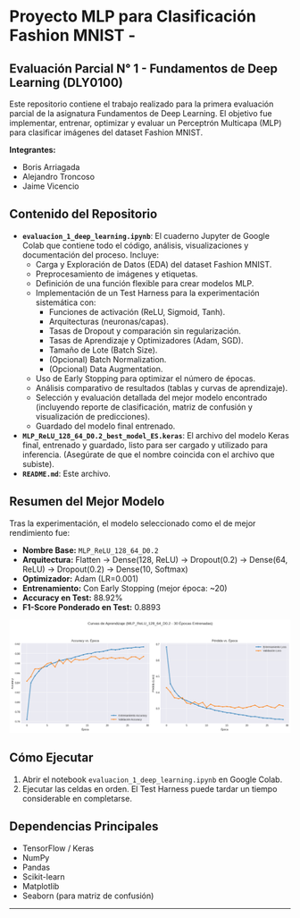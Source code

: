 # Proyecto MLP para Clasificación Fashion MNIST - 
## Evaluación Parcial N° 1 - Fundamentos de Deep Learning (DLY0100)

Este repositorio contiene el trabajo realizado para la primera evaluación parcial de la asignatura Fundamentos de Deep Learning. El objetivo fue implementar, entrenar, optimizar y evaluar un Perceptrón Multicapa (MLP) para clasificar imágenes del dataset Fashion MNIST.

**Integrantes:**
*   Boris Arriagada
*   Alejandro Troncoso
*   Jaime Vicencio

## Contenido del Repositorio

*   **`evaluacion_1_deep_learning.ipynb`**: El cuaderno Jupyter de Google Colab que contiene todo el código, análisis, visualizaciones y documentación del proceso. Incluye:
    *   Carga y Exploración de Datos (EDA) del dataset Fashion MNIST.
    *   Preprocesamiento de imágenes y etiquetas.
    *   Definición de una función flexible para crear modelos MLP.
    *   Implementación de un Test Harness para la experimentación sistemática con:
        *   Funciones de activación (ReLU, Sigmoid, Tanh).
        *   Arquitecturas (neuronas/capas).
        *   Tasas de Dropout y comparación sin regularización.
        *   Tasas de Aprendizaje y Optimizadores (Adam, SGD).
        *   Tamaño de Lote (Batch Size).
        *   (Opcional) Batch Normalization.
        *   (Opcional) Data Augmentation.
    *   Uso de Early Stopping para optimizar el número de épocas.
    *   Análisis comparativo de resultados (tablas y curvas de aprendizaje).
    *   Selección y evaluación detallada del mejor modelo encontrado (incluyendo reporte de clasificación, matriz de confusión y visualización de predicciones).
    *   Guardado del modelo final entrenado.
*   **`MLP_ReLU_128_64_D0.2_best_model_ES.keras`**: El archivo del modelo Keras final, entrenado y guardado, listo para ser cargado y utilizado para inferencia. (Asegúrate de que el nombre coincida con el archivo que subiste).
*   **`README.md`**: Este archivo.

## Resumen del Mejor Modelo

Tras la experimentación, el modelo seleccionado como el de mejor rendimiento fue:

*   **Nombre Base:** `MLP_ReLU_128_64_D0.2` 
*   **Arquitectura:** Flatten -> Dense(128, ReLU) -> Dropout(0.2) -> Dense(64, ReLU) -> Dropout(0.2) -> Dense(10, Softmax)
*   **Optimizador:** Adam (LR=0.001)
*   **Entrenamiento:** Con Early Stopping (mejor época: ~20)
*   **Accuracy en Test:** 88.92% 
*   **F1-Score Ponderado en Test:** 0.8893

<p align="center">
  <img src="curvas.png" alt="Descripción del gráfico" width="1200">
</p>


## Cómo Ejecutar

1.  Abrir el notebook `evaluacion_1_deep_learning.ipynb` en Google Colab.
2.  Ejecutar las celdas en orden. El Test Harness puede tardar un tiempo considerable en completarse.

## Dependencias Principales

*   TensorFlow / Keras
*   NumPy
*   Pandas
*   Scikit-learn
*   Matplotlib
*   Seaborn (para matriz de confusión)

---
